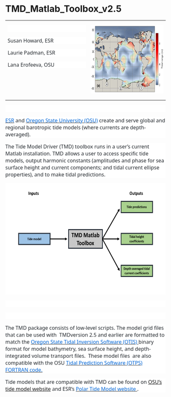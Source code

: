 # TMD_Matlab_Toolbox_v2.5


<table class=MsoTableGrid border=0 cellspacing=0 cellpadding=0
 style='border-collapse:collapse;border:none'>
 <tr>
  <td width=312 valign=top style='width:233.75pt;padding:0in 5.4pt 0in 5.4pt'>
  <p class=MsoNormal style='margin-bottom:12.0pt;line-height:normal;background:
  white'><span style='font-size:12.0pt;font-family:"Segoe UI",sans-serif;
  color:#24292E'>&nbsp;</span></p>
  <p class=MsoNormal style='margin-bottom:12.0pt;line-height:normal;background:
  white'><span style='font-size:12.0pt;font-family:"Segoe UI",sans-serif;
  color:#24292E'>Susan Howard, ESR</span></p>
  <p class=MsoNormal style='margin-bottom:12.0pt;line-height:normal;background:
  white'><span style='font-size:12.0pt;font-family:"Segoe UI",sans-serif;
  color:#24292E'>Laurie Padman, ESR</span></p>
  <p class=MsoNormal style='margin-bottom:12.0pt;line-height:normal;background:
  white'><span style='font-size:12.0pt;font-family:"Segoe UI",sans-serif;
  color:#24292E'>Lana Erofeeva, OSU</span></p>
  <p class=MsoNormal style='margin-bottom:12.0pt;line-height:normal'><span
  style='font-size:12.0pt;font-family:"Segoe UI",sans-serif;color:#24292E'>&nbsp;</span></p>
  </td>
  <td width=312 valign=top style='width:233.75pt;padding:0in 5.4pt 0in 5.4pt'>
  <p class=MsoNormal style='margin-bottom:12.0pt;line-height:normal'><a
  href="tide_elev_map_global_sm.jpg"
  target="_blank"><span style='font-size:12.0pt;font-family:"Segoe UI",sans-serif;
  color:#0366D6;text-decoration:none'><img border=0 width=345 height=215
  id="Picture 2" src="tide_elev_map_global_sm.jpg"></span></a></p>
  </td>
 </tr>
</table>

<p class=MsoNormal style='margin-bottom:12.0pt;line-height:normal;background:
white'><span style='font-size:12.0pt;font-family:"Segoe UI",sans-serif;
color:#24292E'>&nbsp;</span></p>

<p class=MsoNormal style='margin-bottom:12.0pt;line-height:normal;background:
white'><span style='color:black'><a href="http://www.esr.org/"><span
style='font-size:12.0pt;font-family:"Segoe UI",sans-serif;color:#0366D6'>ESR</span></a></span><span
style='font-size:12.0pt;font-family:"Segoe UI",sans-serif;color:#24292E'>&nbsp;and&nbsp;</span><span
style='color:black'><a href="http://volkov.oce.orst.edu/tides/"><span
style='font-size:12.0pt;font-family:"Segoe UI",sans-serif;color:#0366D6'>Oregon
State University (OSU)</span></a></span><span style='font-size:12.0pt;
font-family:"Segoe UI",sans-serif;color:#24292E'>&nbsp;create and serve global
and regional barotropic tide models (where currents are depth-averaged). </span></p>

<p class=MsoNormal style='margin-bottom:12.0pt;line-height:normal;background:
white'><span style='font-size:12.0pt;font-family:"Segoe UI",sans-serif;
color:#24292E'>The Tide Model Driver (TMD) toolbox runs in a user’s current Matlab
installation. TMD allows a user to access specific tide models, output harmonic
constants (amplitudes and phase for sea surface height and current components;
and tidal current ellipse properties), and to make tidal predictions. </span></p>

<img border=0 width=623 height=351 id="Picture 1"
src="flowchart_TMD.png">

<p class=MsoNormal style='margin-bottom:12.0pt;line-height:normal;background:
white'><span style='font-size:12.0pt;font-family:"Segoe UI",sans-serif;
color:#24292E'>&nbsp;</span></p>

<p class=MsoNormal style='margin-bottom:12.0pt;line-height:normal;background:
white'><span style='font-size:12.0pt;font-family:"Segoe UI",sans-serif;
color:#24292E'>&nbsp;</span></p>

<p class=MsoNormal style='margin-bottom:12.0pt;line-height:normal;background:
white'><span style='font-size:12.0pt;font-family:"Segoe UI",sans-serif;
color:#24292E'>The TMD package consists of low-level scripts. The model grid
files that can be used with  TMDversion 2.5 and earlier are formatted to match
the&nbsp;</span><span style='color:black'><a
href="http://volkov.oce.orst.edu/tides/otis.html"><span style='font-size:12.0pt;
font-family:"Segoe UI",sans-serif;color:#0366D6'>Oregon State Tidal Inversion
Software (OTIS)&nbsp;</span></a></span><span style='font-size:12.0pt;
font-family:"Segoe UI",sans-serif;color:#24292E'>binary format for model
bathymetry, sea surface height, and depth-integrated volume transport files. 
These model files  are also compatible with the OSU&nbsp;</span><span
style='color:black'><a href="http://volkov.oce.orst.edu/tides/otps.html"><span
style='font-size:12.0pt;font-family:"Segoe UI",sans-serif;color:#0366D6'>Tidal
Prediction Software (OTPS) FORTRAN code</span></a></span><u><span
style='font-size:12.0pt;font-family:"Segoe UI",sans-serif;color:#0366D6'>.</span></u></p>

<p class=MsoNormal style='line-height:normal;background:white'><span
style='font-size:12.0pt;font-family:"Segoe UI",sans-serif;color:#24292E'>Tide
models that are compatible with TMD can be found on </span><span
style='color:black'><a href="https://www.tpxo.net/home"><span style='font-size:
12.0pt;font-family:"Segoe UI",sans-serif'>OSU’s tide model website</span></a></span><span
style='font-size:12.0pt;font-family:"Segoe UI",sans-serif;color:#24292E'> and
ESR’s&nbsp;</span><span style='color:black'><a
href="https://www.esr.org/research/polar-tide-models/"><span style='font-size:
12.0pt;font-family:"Segoe UI",sans-serif;color:#0366D6'>Polar Tide Model
website&nbsp;</span></a></span><span style='font-size:12.0pt;font-family:"Segoe UI",sans-serif;
color:#24292E'>.</span></p>

<p class=MsoNormal>&nbsp;</p>

</div>
